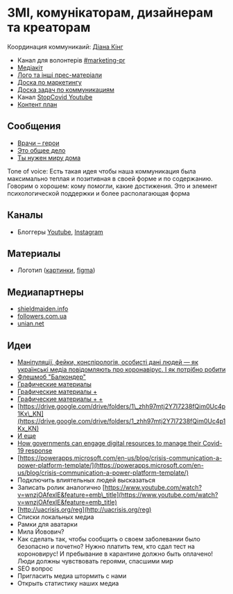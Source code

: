 # ЗМІ, комунікаторам, дизайнерам та креаторам

Координация коммуникаий: [Діана Кінг](https://t.me/dianatheking)

* Канал для волонтерів [\#marketing-pr](https://discord.gg/5t6zMtv)
* [Медіакіт](https://docs.google.com/document/d/1uyl3wf2cpi6yJFPKybJtQD9_LL5jKfdENCccA6LO10c/edit?usp=sharing)
* [Лого та інші прес-матеріали](https://drive.google.com/drive/folders/1yTjYafpFWmkKw7lYOdkMLlyPgBxgsTm5?usp=sharing)
* [Доска по маркетингу](https://trello.com/b/6DCyBJA1/marketing-pr)
* [Доска задач по коммуникациям](https://trello.com/b/xjcCv4vB/%D0%BA%D0%BE%D0%BC%D0%BC%D1%83%D0%BD%D0%B8%D0%BA%D0%B0%D1%86%D0%B8%D0%B8)
* Канал [StopCovid Youtube](https://t.me/StopCovidYouTube)
* [Контент план](https://docs.google.com/spreadsheets/d/1vRUnJNAk7FgvdbDWydn429hRSV1j65q1VUCCLpXQTAQ/edit#gid=1872245614)

## Сообщения

* [Врачи – герои](vrachi.md)
* [Это общее дело](obshee-delo.md)
* [Ты нужен миру дома](ty-nuzhen-miru-doma.md)

Tone of voice: Есть такая идея чтобы наша коммуникация была максимально теплая и позитивная в своей форме и по содержанию. Говорим о хорошем: кому помогли, какие достижения. Это и элемент психологической поддержки и более располагающая форма

## Каналы

* Блоггеры [Youtube](https://docs.google.com/spreadsheets/d/1q-vI1a2ABqyIr9zwJseAI2I_mH9aUA_ksO7SYu1xu7k/edit?usp=sharing), [Instagram](https://docs.google.com/spreadsheets/d/1h6vMe4X3sE18q8ScF07AKZKjoZHVG_Q3jDYYro0Pa5o/edit?usp=gmail_thread)

## Материалы

* Логотип \([картинки](https://drive.google.com/drive/folders/1yTjYafpFWmkKw7lYOdkMLlyPgBxgsTm5), [figma](https://www.figma.com/file/dL4QqItFu65HFNRwvs80sP/Stop-Covid?node-id=0%3A1)\)

## Медиапартнеры

* [shieldmaiden.info](https://shieldmaiden.info)
* [followers.com.ua](https://followers.com.ua/)
* [unian.net](https://www.unian.net/society/10933154-pokupka-ivl-poshiv-zashchitnyh-kostyumov-produkty-dlya-pensionerov-kak-ukraincy-pomogayut-strane-spravitsya-s-epidemiey.html)

## Идеи

* [Маніпуляції, фейки, конспірологія, особисті дані людей — як українські медіа повідомляють про коронавірус. І як потрібно робити](https://texty.org.ua/articles/100492/manipulyaciyi-fejky-konspirolohiya-osobysti-dani-lyudej-yak-ukrayinski-media-povidomlyayut-pro-koronavirus-i-yak-potribno-robyty/?fbclid=IwAR1uiw284kptmSqLdgO7O5bbKVLsdNkMtAuZAwhf2cy0FIVTTO-GWFik65Q)
* [Флешмоб "Балкондер"](https://docs.google.com/document/d/1R6Pwt01xvFUNLfWxNZZ7Lw0VbKHVIIPzEpY_mBibJjg/edit)
* [Графические материалы](https://drive.google.com/drive/folders/1h4eb990LCqCKfIG7nJ_B-aqWx5A9UjFR)
* [Графические материалы +](https://www.dropbox.com/sh/6mdbl925k6lslko/AAC5CYbOUVEKlsOdarFM7_bQa?dl=0&fbclid=IwAR3t2KYKxUHqrhJukZ5rXB3MsWtJwgyDA78lG3r5ukwYxpgUi1hmsobnw8Y)
* [Графические материалы + +](https://cloud.phc.org.ua/index.php/s/6BrQDQbAZbzSQxt?path=/%D0%86%D0%BD%D1%84%D0%B5%D0%BA%D1%86%D1%96%D0%B9%D0%BD%D1%96%20%D0%B7%D0%B0%D1%85%D0%B2%D0%BE%D1%80%D1%8E%D0%B2%D0%B0%D0%BD%D0%BD%D1%8F/%D0%9A%D0%BE%D1%80%D0%BE%D0%BD%D0%B0%D0%B2%D1%96%D1%80%D1%83%D1%81%D0%BD%D0%B0%20%D1%96%D0%BD%D1%84%D0%B5%D0%BA%D1%86%D1%96%D1%8F%20COVID-19%20%28SARS-CoV-2,%202019-nCoV,%20%D0%BD%D0%BE%D0%B2%D0%B8%D0%B9%20%D0%BA%D0%BE%D1%80%D0%BE%D0%BD%D0%B0%D0%B2%D1%96%D1%80%D1%83%D1%81%202019%20%D1%80%D0%BE%D0%BA%D1%83%29&fbclid=IwAR1ez_W30ISdDBUSabtNqT_JcYZlDzpwa5bCaX_ewMx2Tyv0yswix6uAiWA)
* [https://drive.google.com/drive/folders/1\_zhh97mtj2Y7I7238fQim0Uc4p1Kx\_KN](https://drive.google.com/drive/folders/1_zhh97mtj2Y7I7238fQim0Uc4p1Kx_KN)
* [И еще](https://drive.google.com/drive/folders/1_zhh97mtj2Y7I7238fQim0Uc4p1Kx_KN)
* [How governments can engage digital resources to manage their Covid-19 response](https://stateup.co/how-governments-can-engage-digital-resources-to-manage-their-covid-19-response/)
* [https://powerapps.microsoft.com/en-us/blog/crisis-communication-a-power-platform-template/](https://powerapps.microsoft.com/en-us/blog/crisis-communication-a-power-platform-template/)
* Подключить влиятельных людей высказаться
* Записать ролик аналогично [https://www.youtube.com/watch?v=wnzjOAfexlE&feature=emb\_title](https://www.youtube.com/watch?v=wnzjOAfexlE&feature=emb_title)
* [http://uacrisis.org/reg](http://uacrisis.org/reg)
* Списки локальных медиа
* Рамки для аватарки
* Мила Йовович?
* Как сделать так, чтобы сообщить о своем заболевании было безопасно и почетно? Нужно платить тем, кто сдал тест на короновирус! И пребывание в карантине должно быть оплачено! Люди должны чувствовать героями, спасшими мир
* SEO вопрос
* Пригласить медиа штормить с нами
* Открыть статистику наших медиа





